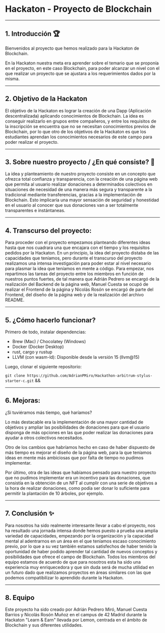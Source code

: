 # Hackaton - Proyecto de Blockchain

-----------------------------------------------------

## 1. Introducción 🏆

Bienvenidos al proyecto que hemos realizado para la Hackaton de Blockchain. 

En la Hackaton nuestra meta era aprender sobre el temario que se proponía en el proyecto, en este caso Blockchain, para poder alcanzar un nivel con el que realizar un proyecto que se ajustara a los requerimientos dados por la misma.

-----------------------------------------------------

## 2. Objetivo de la Hackaton

El objetivo de la Hackaton es lograr la creación de una Dapp (Aplicación descentralizada) aplicando conocimientos de Blockchain. La idea es conseguir realizarlo en grupos entre compañeros, y entre los requisitos de la inscripción se encuentra que no se necesitan conocimientos previos de Blockchain, por lo que otro de los objetivos de la Hackaton es que los estudiantes aprendan los conocimientos necesarios de este campo para poder realizar el proyecto.

-----------------------------------------------------

## 3. Sobre nuestro proyecto / ¿En qué consiste? 🎯

La idea y planteamiento de nuestro proyecto consiste en un concepto que ofrezca total confianza y transparencia, con la creación de una página web que permita al usuario realizar donaciones a determinados colectivos en situaciones de necesidad de una manera más segura y transparente a la tradicional mediante transferencias, gracias a la implementación de Blockchain. Esto implicaría una mayor sensación de seguridad y honestidad en el usuario al conocer que sus donaciones van a ser totalmente transparentes e instántaneas.

-----------------------------------------------------

## 4. Transcurso del proyecto:

Para proceder con el proyecto empezamos planteando diferentes ideas hasta que nos cuadrara una que encajara con el tiempo y los requisitos pedidos por la Hackaton. En un principio, la idea del proyecto distaba de las capacidades que teníamos, pero durante el transcurso del proyecto realizamos una intensa investigación para poder estar al nivel necesario para plasmar la idea que teníamos en mente a código. Para empezar, nos repartimos las tareas del proyecto entre los miembros en función de nuestros puntos fuertes, de tal manera que Adrián Pedrero se encargó de la realización del Backend de la página web, Manuel Cuesta se ocupó de realizar el Frontend de la página y Nicolás Rosón se encargó de parte del Frontend, del diseño de la página web y de la realización del archivo README.

-----------------------------------------------------

## 5. ¿Cómo hacerlo funcionar?

Primero de todo, instalar dependencias:

- Brew (Mac) / Chocolatey (Windows)
- Docker (Docker Desktop)
- rust, cargo y rustup
- LLVM (con wasm-ld): Disponible desde la versión 15 (llvm@15)

Luego, clonar el siguiente repositorio:

```git clone https://github.com/AdrianPMiro/Hackathon-arbitrum-stylus-starter-c.git``` &&




-----------------------------------------------------

## 6. Mejoras:

¿Si tuviéramos más tiempo, qué haríamos?

Lo más destacable era la implementación de una mayor cantidad de objetivos y ampliar las posibilidades de donaciones para que el usuario disponga de más opciones en las que poder realizar las donaciones para ayudar a otros colectivos necesitados.

Otro de los cambios que habríamos hecho en caso de haber dispuesto de más tiempo es mejorar el diseño de la página web, para la que teníamos ideas en mente más ambiciosas que por falta de tiempo no pudimos implementar.

Por último, otra de las ideas que habíamos pensado para nuestro proyecto que no pudimos implementar era un incentivo para las donaciones, que consistía en la obtención de un NFT al cumplir con una serie de objetivos a la hora de realizar donaciones, como podía ser donar lo suficiente para permitir la plantación de 10 árboles, por ejemplo.

-----------------------------------------------------

## 7. Conclusión ✨

Para nosotros ha sido realmente interesante llevar a cabo el proyecto, nos ha resultado una jornada intensa donde hemos puesto a prueba una amplia variedad de capacidades, empezando por la organización y la capacidad mental al adentrarnos en un área en el que teníamos escaso conocimiento previo, por lo que a su vez también estamos satisfechos de haber tenido la oportunidad de haber podido aprender tal cantidad de nuevos conceptos y posibilidades que ofrece el campo de Blockchain. Todos los miembros del equipo estamos de acuerdo de que para nosotros esta ha sido una experiencia muy enriquecedora y que sin duda será de mucha utilidad en un futuro dado que realizamos proyectos en áreas similares con las que podemos compatibilizar lo aprendido durante la Hackaton.


-----------------------------------------------------

## 8. Equipo

Este proyecto ha sido creado por Adrián Pedrero Miró, Manuel Cuesta Barrios y Nicolás Rosón Muñoz en el campus de 42 Madrid durante la Hackaton "Learn & Earn" llevada por Lemon, centrada en el ámbito de Blockchain y sus diferentes utilidades.

